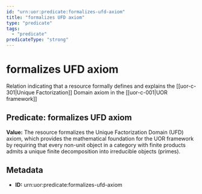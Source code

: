 ```yaml
---
id: "urn:uor:predicate:formalizes-ufd-axiom"
title: "formalizes UFD axiom"
type: "predicate"
tags:
  - "predicate"
predicateType: "strong"
---
```


# formalizes UFD axiom

Relation indicating that a resource formally defines and explains the [[uor-c-301|Unique Factorization]] Domain axiom in the [[uor-c-001|UOR framework]]

## Predicate: formalizes UFD axiom

**Value:** The resource formalizes the Unique Factorization Domain (UFD) axiom, which provides the mathematical foundation for the UOR framework by requiring that every non-unit object in a category with finite products admits a unique finite decomposition into irreducible objects (primes).

## Metadata

- **ID:** urn:uor:predicate:formalizes-ufd-axiom
